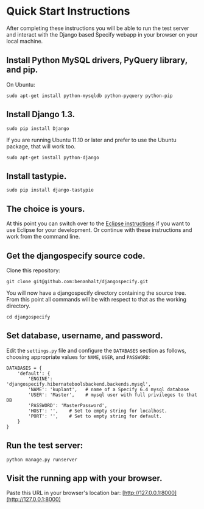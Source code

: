Quick Start Instructions
========================

After completing these instructions you will be able to run the test
server and interact with the Django based Specify webapp in your
browser on your local machine.


Install Python MySQL drivers, PyQuery library, and pip.
-------------------------------------------------------
On Ubuntu:

    sudo apt-get install python-mysqldb python-pyquery python-pip


Install Django 1.3.
-------------------

    sudo pip install Django

If you are running Ubuntu 11.10 or later and prefer to use the Ubuntu
package, that will work too.

    sudo apt-get install python-django

Install tastypie.
-----------------

    sudo pip install django-tastypie

The choice is yours.
--------------------
At this point you can switch over to the [Eclipse
instructions](README-ECLIPSE.md) if you want to use Eclipse for your
development. Or continue with these instructions and work from the
command line.

Get the djangospecify source code.
----------------------------------
Clone this repository:

    git clone git@github.com:benanhalt/djangospecify.git

You will now have a djangospecify directory containing the source
tree. From this point all commands will be with respect to that as the
working directory.

    cd djangospecify

Set database, username, and password.
-------------------------------------
Edit the `settings.py` file and configure the `DATABASES` section as follows,
choosing appropriate values for `NAME`, `USER`, and `PASSWORD`:

    DATABASES = {
        'default': {
            'ENGINE': 'djangospecify.hibernateboolsbackend.backends.mysql',
            'NAME': 'kuplant',   # name of a Specify 6.4 mysql database
            'USER': 'Master',    # mysql user with full privileges to that DB
            'PASSWORD': 'MasterPassword',
            'HOST': '',    # Set to empty string for localhost.
            'PORT': '',    # Set to empty string for default.
        }
    }

Run the test server:
--------------------

    python manage.py runserver


Visit the running app with your browser.
----------------------------------------
Paste this URL in your browser's location bar:
[http://127.0.0.1:8000](http://127.0.0.1:8000)
